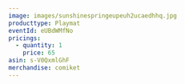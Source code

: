 ```yaml
---
image: images/sunshinespringeupeuh2ucaedhhq.jpg
producttype: Playmat
eventId: eUBdWMfNo
pricings:
  - quantity: 1
    price: 65
asin: s-V0QxmlGhF
merchandise: comiket
---
```

